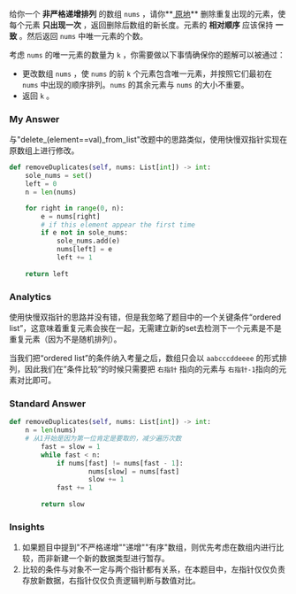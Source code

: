 给你一个 **非严格递增排列** 的数组 `nums` ，请你**[ 原地](http://baike.baidu.com/item/%E5%8E%9F%E5%9C%B0%E7%AE%97%E6%B3%95)** 删除重复出现的元素，使每个元素 **只出现一次** ，返回删除后数组的新长度。元素的 **相对顺序** 应该保持 **一致** 。然后返回 `nums` 中唯一元素的个数。

考虑 `nums` 的唯一元素的数量为 `k` ，你需要做以下事情确保你的题解可以被通过：

* 更改数组 `nums` ，使 `nums` 的前 `k` 个元素包含唯一元素，并按照它们最初在 `nums` 中出现的顺序排列。`nums` 的其余元素与 `nums` 的大小不重要。
* 返回 `k` 。

### My Answer

与"delete_(element==val)_from_list"改题中的思路类似，使用快慢双指针实现在原数组上进行修改。

```Python
def removeDuplicates(self, nums: List[int]) -> int:
    sole_nums = set()
    left = 0
    n = len(nums)

    for right in range(0, n):
        e = nums[right]
        # if this element appear the first time
        if e not in sole_nums:
            sole_nums.add(e)
            nums[left] = e
            left += 1
  
    return left
```

### Analytics

使用快慢双指针的思路并没有错，但是我忽略了题目中的一个关键条件“ordered list”，这意味着重复元素会挨在一起，无需建立新的set去检测下一个元素是不是重复元素（因为不是随机排列）。

当我们把“ordered list”的条件纳入考量之后，数组只会以 `aabcccddeeee` 的形式排列，因此我们在”条件比较“的时候只需要把 `右指针` 指向的元素与 `右指针-1`指向的元素对比即可。

### Standard Answer

```Python
def removeDuplicates(self, nums: List[int]) -> int:  
	n = len(nums)
	# 从1开始是因为第一位肯定是要取的，减少遍历次数
    	fast = slow = 1
    	while fast < n:
        	if nums[fast] != nums[fast - 1]:
            		nums[slow] = nums[fast]
            		slow += 1
        	fast += 1
  
    	return slow

```

### Insights

1. 如果题目中提到"不严格递增""递增""有序"数组，则优先考虑在数组内进行比较，而非新建一个新的数据类型进行暂存。
2. 比较的条件与对象不一定与两个指针都有关系，在本题目中，左指针仅仅负责存放新数据，右指针仅仅负责逻辑判断与数值对比。
